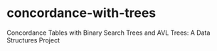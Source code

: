 # concordance-with-trees
Concordance Tables with Binary Search Trees and AVL Trees: A Data Structures Project
